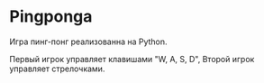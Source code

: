 # Pingponga
Игра пинг-понг реализованна на Python.


Первый игрок управляет клавишами "W, A, S, D", 
Второй игрок управляет стрелочками.
